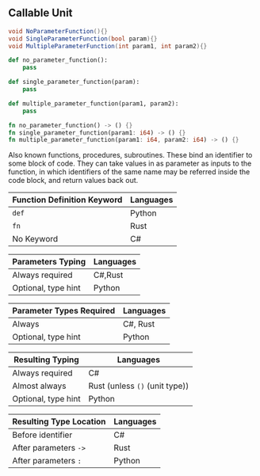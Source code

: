 ## Callable Unit

```csharp
void NoParameterFunction(){}
void SingleParameterFunction(bool param){}
void MultipleParameterFunction(int param1, int param2){}
```

```python
def no_parameter_function():
    pass

def single_parameter_function(param):
    pass

def multiple_parameter_function(param1, param2):
    pass
```

```rust
fn no_parameter_function() -> () {}
fn single_parameter_function(param1: i64) -> () {}
fn multiple_parameter_function(param1: i64, param2: i64) -> () {}
```

Also known functions, procedures, subroutines. These bind an identifier to some block of code. They can take values in as parameter as inputs to the function, in which identifiers of the same name may be referred inside the code block, and return values back out.

| Function Definition Keyword | Languages |
|-----------------------------|-----------|
| `def`                       | Python    |
| `fn`                        | Rust      |
| No Keyword                  | C#        |

| Parameters Typing   | Languages |
|---------------------|-----------|
| Always required     | C#,Rust   |
| Optional, type hint | Python    |

| Parameter Types Required | Languages |
|--------------------------|-----------|
| Always                   | C#, Rust  |
| Optional, type hint      | Python    |

| Resulting Typing    | Languages                      |
|---------------------|--------------------------------|
| Always required     | C#                             |
| Almost always       | Rust (unless `()` (unit type)) |
| Optional, type hint | Python                         |

| Resulting Type Location | Languages |
|-------------------------|-----------|
| Before identifier       | C#        |
| After parameters `->`   | Rust      |
| After parameters `:`    | Python    |